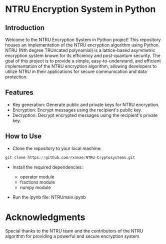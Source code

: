 # NTRU Encryption System in Python
## Introduction
Welcome to the NTRU Encryption System in Python project! This repository houses an implementation of the NTRU encryption algorithm using Python. NTRU (Nth degree TRUncated polynomial) is a lattice-based asymmetric encryption system known for its efficiency and post-quantum security.
The goal of this project is to provide a simple, easy-to-understand, and efficient implementation of the NTRU encryption algorithm, allowing developers to utilize NTRU in their applications for secure communication and data protection.

## Features
* Key generation: Generate public and private keys for NTRU encryption.
* Encryption: Encrypt messages using the recipient's public key.
* Decryption: Decrypt encrypted messages using the recipient's private key.

## How to Use
* Clone the repository to your local machine:
```python
git clone https://github.com/rxnnae/NTRU-Cryptosystems.git
```
* Install the required dependencies:
  * operator module
  * fractions module
  * numpy module

* Run the ipynb file: NTRUmain.ipynb

# Acknowledgments
Special thanks to the NTRU team and the contributors of the NTRU algorithm for providing a powerful and secure encryption system.
